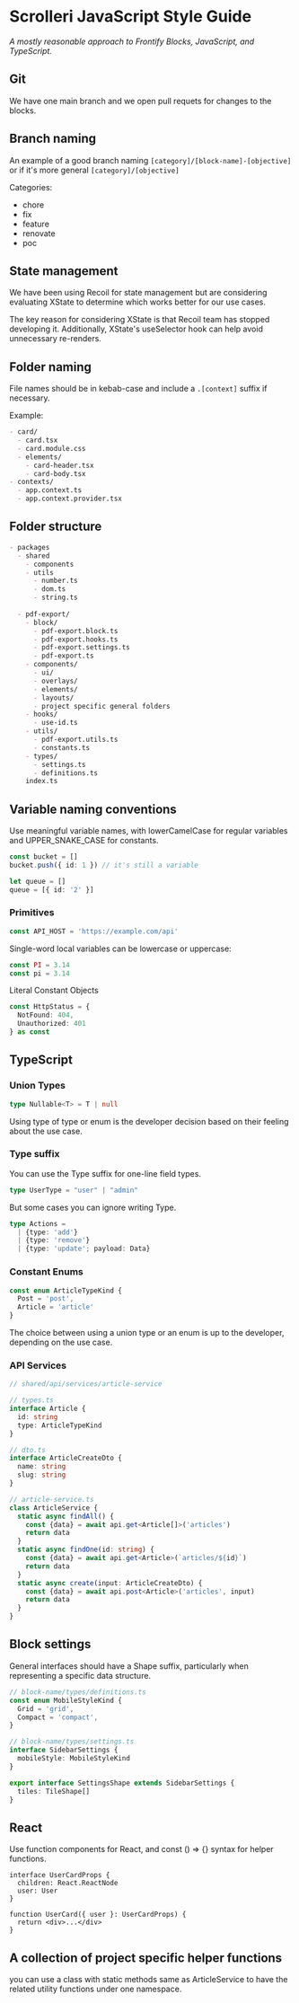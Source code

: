 # Scrolleri JavaScript Style Guide

_A mostly reasonable approach to Frontify Blocks, JavaScript, and TypeScript._

## Git

We have one main branch and we open pull requets for changes to the blocks.

## Branch naming

An example of a good branch naming `[category]/[block-name]-[objective]` or if it's more general `[category]/[objective]`

Categories:

* chore
* fix
* feature
* renovate
* poc

## State management

We have been using Recoil for state management but are considering evaluating XState to determine which works better for our use cases.

The key reason for considering XState is that Recoil team has stopped developing it. Additionally, XState's useSelector hook can help avoid unnecessary re-renders.

## Folder naming

File names should be in kebab-case and include a `.[context]` suffix if necessary.

Example:

```md
- card/
  - card.tsx
  - card.module.css
  - elements/
    - card-header.tsx
    - card-body.tsx
- contexts/
  - app.context.ts
  - app.context.provider.tsx
```

## Folder structure

```md
- packages
  - shared
    - components
    - utils
      - number.ts
      - dom.ts
      - string.ts
  
  - pdf-export/
    - block/
      - pdf-export.block.ts
      - pdf-export.hooks.ts
      - pdf-export.settings.ts
      - pdf-export.ts
    - components/
      - ui/
      - overlays/
      - elements/
      - layouts/
      - project specific general folders
    - hooks/
      - use-id.ts
    - utils/
      - pdf-export.utils.ts
      - constants.ts
    - types/
      - settings.ts
      - definitions.ts
    index.ts
```
  
## Variable naming conventions

Use meaningful variable names, with lowerCamelCase for regular variables and UPPER_SNAKE_CASE for constants.

```ts
const bucket = []
bucket.push({ id: 1 }) // it's still a variable

let queue = []
queue = [{ id: '2' }]
```

### Primitives

```ts
const API_HOST = 'https://example.com/api'
```

Single-word local variables can be lowercase or uppercase:

```ts
const PI = 3.14
const pi = 3.14
````

Literal Constant Objects

```ts
const HttpStatus = {
  NotFound: 404,
  Unauthorized: 401
} as const
```

## TypeScript

### Union Types

```ts
type Nullable<T> = T | null
```

Using type of type or enum is the developer decision based on their feeling about the use case.

### Type suffix

You can use the Type suffix for one-line field types.

```ts
type UserType = "user" | "admin"
```

But some cases you can ignore writing Type.

```ts
type Actions =
  | {type: 'add'}
  | {type: 'remove'}
  | {type: 'update'; payload: Data}
```

### Constant Enums

```ts
const enum ArticleTypeKind {
  Post = 'post',
  Article = 'article'
}
```

The choice between using a union type or an enum is up to the developer, depending on the use case.

### API Services

```ts
// shared/api/services/article-service

// types.ts
interface Article {
  id: string
  type: ArticleTypeKind
}

// dto.ts
interface ArticleCreateDto {
  name: string
  slug: string
}

// article-service.ts
class ArticleService {
  static async findAll() {
    const {data} = await api.get<Article[]>('articles')
    return data
  }
  static async findOne(id: string) {
    const {data} = await api.get<Article>(`articles/${id}`)
    return data
  }
  static async create(input: ArticleCreateDto) {
    const {data} = await api.post<Article>('articles', input)
    return data
  }
}
```

## Block settings

General interfaces should have a Shape suffix, particularly when representing a specific data structure.

```ts
// block-name/types/definitions.ts
const enum MobileStyleKind {
  Grid = 'grid',
  Compact = 'compact',
}

// block-name/types/settings.ts
interface SidebarSettings {
  mobileStyle: MobileStyleKind
}

export interface SettingsShape extends SidebarSettings {
  tiles: TileShape[]
}
```

## React

Use function components for React, and const () => {} syntax for helper functions.

```tsx
interface UserCardProps {
  children: React.ReactNode
  user: User
}

function UserCard({ user }: UserCardProps) {
  return <div>...</div>
}
```

## A collection of project specific helper functions

you can use a class with static methods same as ArticleService to have the related utility functions under one namespace.
